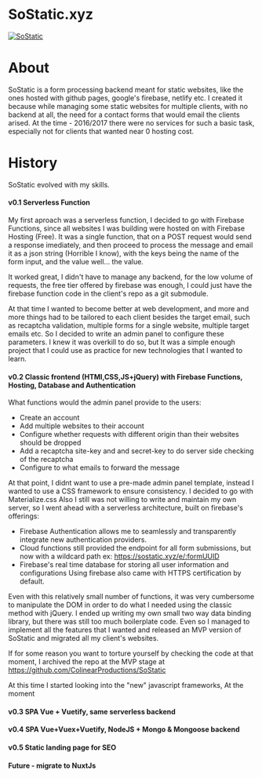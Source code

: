 # SoStatic.xyz

[![SoStatic](https://app.sostatic.xyz/GithubPreview.png "SoStatic")](https://app.sostatic.xyz "SoStatic")
# About

SoStatic is a form processing backend meant for static websites, like the ones hosted with github pages, google's firebase, netlify etc.
I created it because while managing some static websites for multiple clients, with no backend at all, the need for a contact forms that would email the clients arised.
At the time - 2016/2017 there were no services for such a basic task, especially not for clients that wanted near 0 hosting cost.

# History
SoStatic evolved with my skills.

#### v0.1 Serverless Function 

My first aproach was a serverless function, I decided to go with Firebase Functions, since all websites I was building were hosted on with Firebase Hosting (Free).
It was a single function, that on a POST request would send a response imediately, and then proceed to process the message and email it as a json string (Horrible I know), with the keys being the name of the form input, and the value well... the value.

It worked great, I didn't have to manage any backend, for the low volume of requests, the free tier offered by firebase was enough, I could just have the firebase function code in the client's repo as a git submodule. 

At that time I wanted to become better at web development, and more and more things had to be tailored to each client besides the target email, such as recaptcha validation, multiple forms for a single website, multiple target emails etc. So I decided to write an admin panel to configure these parameters. I knew it was overkill to do so, but It was a simple enough project that I could use as practice for new technologies that I wanted to learn.

#### v0.2 Classic frontend (HTMl,CSS,JS+jQuery) with Firebase Functions, Hosting, Database and Authentication

What functions would the admin panel provide to the users:
* Create an account
* Add multiple websites to their account
* Configure whether requests with different origin than their websites should be dropped
* Add a recaptcha site-key and and secret-key to do server side checking of the recaptcha
* Configure to what emails to forward the message

At that point, I didnt want to use a pre-made admin panel template, instead I wanted to use a CSS framework to ensure consistency. I decided to go with Materialize.css
Also I still was not willing to write and maintain my own server, so I went ahead with a serverless architecture, built on firebase's offerings:
* Firebase Authentication allows me to seamlessly and transparently integrate new authentication providers.
* Cloud functions still provided the endpoint for all form submissions, but now with a wildcard path ex: https://sostatic.xyz/e/:formUUID
* Firebase's real time database for storing all user information and configurations
Using firebase also came with HTTPS certification by default. 

Even with this relatively small number of functions, it was very cumbersome to manipulate the DOM in order to do what I needed using the classic method with jQuery.
I ended up writing my own small two way data binding library, but there was still too much boilerplate code. Even so I managed to implement all the features that I wanted and released an MVP version of SoStatic and migrated all my client's websites. 

If for some reason you want to torture yourself by checking the code at that moment, I archived the repo at the MVP stage at https://github.com/ColinearProductions/SoStatic

At this time I started looking into the "new" javascript frameworks, At the moment 

#### v0.3 SPA Vue + Vuetify, same serverless backend
#### v0.4 SPA Vue+Vuex+Vuetify, NodeJS + Mongo & Mongoose backend
#### v0.5 Static landing page for SEO
#### Future - migrate to NuxtJs 